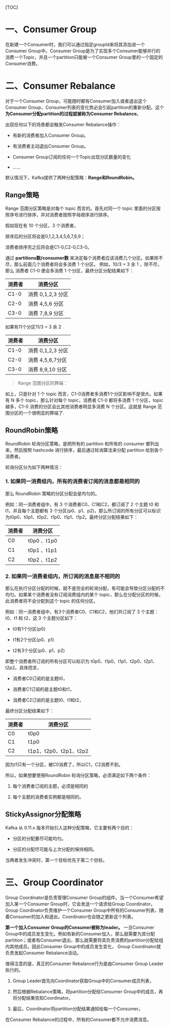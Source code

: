 [TOC]

# 一、Consumer Group
在新建一个Consumer时，我们可以通过指定groupId来将其添加进一个Consumer Group中。Consumer Group是为了实现多个Consumer能够并行的消费一个Topic，并且一个partition只能被一个Consumer Group里的一个固定的Consumer消费。

# 二、Consumer Rebalance

对于一个Consumer Group，可能随时都有Consumer加入或者退出这个Consumer Group，Consumer列表的变化势必会引起partition的重新分配。这个**为Consumer分配partition的过程就被称为Consumer Rebalance**。

出现任何以下的场景都会触发Consumer Rebalance操作：

* 有新的消费者加入Consumer Group。

* 有消费者主动退出Consumer Group。

* Consumer Group订阅的任何一个Topic出现分区数量的变化

* ......

默认情况下，Kafka提供了两种分配策略：**Range和RoundRobin。**

## Range策略
Range 范围分区策略是对每个 topic 而言的。首先对同一个 topic 里面的分区按照序号进行排序，并对消费者按照字母顺序进行排序。

假如现在有 10 个分区，3 个消费者，

排序后的分区将会是0,1,2,3,4,5,6,7,8,9；

消费者排序完之后将会是C1-0,C2-0,C3-0。

通过 **partitions数/consumer数** 来决定每个消费者应该消费几个分区。如果除不尽，那么前面几个消费者将会多消费 1 个分区。
例如，10/3 = 3 余 1 ，除不尽，那么 消费者 C1-0 便会多消费 1 个分区，最终分区分配结果如下：


| 消费者 |消费分区  |
| --- | --- |
|C1-0|  消费 0,1,2,3 分区 |
|C2-0|消费 4,5,6 分区 |
| C3-0 | 消费 7,8,9 分区 |

如果有11个分区11/3 = 3 余 2

| 消费者 |消费分区  |
| --- | --- |
|C1-0|  消费 0,1,2,3 分区 |
|C2-0|消费 4,5,6,7分区 |
| C3-0 | 消费 8,9,10 分区 |

 > Range 范围分区的弊端：
 
 如上，只是针对 1 个 topic 而言，C1-0消费者多消费1个分区影响不是很大。如果有 N 多个 topic，那么针对每个 topic，消费者 C1-0 都将多消费 1 个分区，topic越多，C1-0 消费的分区会比其他消费者明显多消费 N 个分区。这就是 Range 范围分区的一个很明显的弊端了.

## RoundRobin策略
 RoundRobin 轮询分区策略，是把所有的 partition 和所有的 consumer 都列出来，然后按照 hashcode 进行排序，最后通过轮询算法来分配 partition 给到各个消费者。

轮询分区分为如下两种情况：

### 1. 如果同一消费组内，所有的消费者订阅的消息都是相同的
那么 RoundRobin 策略的分区分配会是均匀的。

例如：同一消费者组中，有 3 个消费者C0、C1和C2，都订阅了 2 个主题 t0  和 t1，并且每个主题都有 3 个分区(p0、p1、p2)，那么所订阅的所有分区可以标识为t0p0、t0p1、t0p2、t1p0、t1p1、t1p2。最终分区分配结果如下：

| 消费者 |消费分区  |
| --- | --- |
|C0| t0p0 、t1p0  |
|C1| t0p1 、t1p1  |
|C2| t0p2 、t1p2 |

### 2. 如果同一消费者组内，所订阅的消息是不相同的
那么在执行分区分配的时候，就不是完全的轮询分配，有可能会导致分区分配的不均匀。如果某个消费者没有订阅消费组内的某个 topic，那么在分配分区的时候，此消费者将不会分配到这个 topic 的任何分区。

例如：同一消费者组中，有3个消费者C0、C1和C2，他们共订阅了 3 个主题：t0、t1 和 t2，这 3 个主题分区如下：

* t0有1个分区(p0)

* t1有2个分区(p0、p1)

* t2有3个分区(p0、p1、p2)

即整个消费者所订阅的所有分区可以标识为 t0p0、t1p0、t1p1、t2p0、t2p1、t2p2。具体而言，

* 消费者C0订阅的是主题t0，

* 消费者C1订阅的是主题t0和t1，

* 消费者C2订阅的是主题t0、t1和t2，

最终分区分配结果如下：

| 消费者 |消费分区  |
| --- | --- |
|C0| t0p0  |
|C1| t1p0 |
|C2| t1p1、t2p0、t2p1、t2p2 |

因为t1只有一个分区，被C0消费了，所以C1，C2消费不到。

所以，如果想要使用RoundRobin 轮询分区策略，必须满足如下两个条件：

1. 每个消费者订阅的主题，必须是相同的

2. 每个主题的消费者实例都是相同的。

## StickyAssignor分配策略
Kafka 从 0.11.x 版本开始引入这种分配策略，它主要有两个目的：

* 分区的分配要尽可能均匀。

* 分区的分配尽可能与上次分配的保持相同。

当两者发生冲突时，第一个目标优先于第二个目标。

# 三、Group Coordinator

Group Coordinator是负责管理Consumer Group的组件。当一个Consumer希望加入某一个Consumer Group时，它会发送一个请求给Group Coordinator。Group Coordinator负责维护一个Consumer Group中所有的Consumer列表，随着Consumer的加入和退出，Coordinator也会随之更新这个列表。


**第一个加入Consumer Group的Consumer被称为leader。**
一旦Consumer Group中的成员发生变化，例如有新的Consumer加入，那么就需要为其分配partition；或者有Consumer退出，那么就需要将其负责消费的partition分配给组内其他成员。因此Consumer Group中的成员发生变化， Group Coordinator就负责发起Consumer Rebalance活动。

值得注意的是，真正的Consumer Rebalance行为是由Consumer Group Leader执行的。

1. Group Leader首先向Coordinator获取Group中的Consumer成员列表，

2. 然后根据Rebalance策略，将partition分配给Consumer Group中的成员，再将分配结果告知Coordinator。

3. 最后，Coordinator将partition分配结果通知给每一个Consumer。

在Consumer Rebalance的过程中，所有的Consumer都不允许消费消息。

